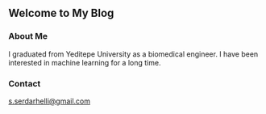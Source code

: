 ## Welcome to My Blog


### About Me

I graduated from Yeditepe University as a biomedical engineer. I have been interested in machine learning for a long time.


### Contact 

[s.serdarhelli@gmail.com](emailto:s.serdarhelli@gmail.com)


